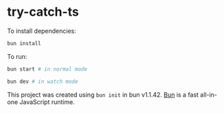 # try-catch-ts

To install dependencies:

```bash
bun install
```

To run:

```bash
bun start # in normal mode

bun dev # in watch mode
```

This project was created using `bun init` in bun v1.1.42. [Bun](https://bun.sh) is a fast all-in-one JavaScript runtime.
